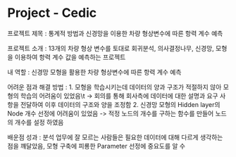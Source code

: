 # Project - Cedic

프로젝트 제목         : 통계적 방법과 신경망을 이용한 차량 형상변수에 따른 항력 계수 예측

프로젝트 소개         : 13개의 차량 형상 변수를 토대로 회귀분석, 의사결정나무, 신경망, 모형을 이용하여 항력 계수 값을 예측하는 프로젝트

내 역할               : 신경망 모형을 활용한 차량 형상변수에 따른 항력 계수 예측

어려운 점과 해결 방법 : 1. 모형을 학습시키는데 데이터의 양과 구조가 적절하지 않아 모형의 학습의 어려움이 있었음\t
                        -> 회의를 통해 회사측에 데이터에 대한 설명과 요구 사항을 전달하여 이후 데이터의 구조와 양을 조정함
                      2. 신경망 모형의 Hidden layer의 Node 개수 선정에 어려움이 있었음
                        -> 적정 노드의 개수를 구하는 함수를 만들어 노드의 개수를 설정 하였음

배운점 성과           : 분석 업무에 잘 모르는 사람들은 필요한 데이터에 대해 다르게 생각하는 점을 꺠달았음, 
                       모형 구축에 피룡한 Parameter 선정에 중요도를 알 수 
